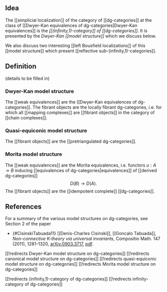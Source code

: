 ## Idea

The [[simplicial localization]] of the category of [[dg-categories]] at the class of [[Dwyer-Kan equivalences of dg-categories|Dwyer-Kan equivalences]] is the _[[(infinity,1)-category]] of [[dg-categories]]_. It is presented by the _Dwyer-Kan [[model structure]]_ which we discuss below.

We also discuss two interesting [[left Bousfield localizations]] of this [[model structure]] which present [[reflective sub-(infinity,1)-categories]].

## Definition

(details to be filled in)

### Dwyer-Kan model structure

The [[weak equivalences]] are the [[Dwyer-Kan equivalences of dg-categories]]. The fibrant objects are the locally fibrant dg-categories, i.e. for which all [[mapping complexes]] are [[fibrant objects]] in the category of [[chain complexes]].

### Quasi-equiconic model structure

The [[fibrant objects]] are the [[pretriangulated dg-categories]].

### Morita model structure

The [[weak equivalences]] are the Morita equivalences, i.e. functors $u : A \to B$ inducing [[equivalences of dg-categories|equivalences]] of [[derived dg-categories]]
  $$ D(B) \to D(A). $$
The [[fibrant objects]] are the [[idempotent complete]] [[dg-categories]].

## References

For a summary of the various model structures on dg-categories, see Section 2 of the paper

* {#CisinskiTabuada11} [[Denis-Charles Cisinski]], [[Goncalo Tabuada]], _Non-connective K-theory via universal invariants_, Compositio Math. 147 (2011), 1281-1320, [arXiv:0903.3717](http://arxiv.org/abs/0903.3717), [pdf](http://www.math.univ-toulouse.fr/~dcisinsk/Non-connective-K-theory.pdf).

[[!redirects Dwyer-Kan model structure on dg-categories]]
[[!redirects canonical model structure on dg-categories]]
[[!redirects quasi-equiconic model structure on dg-categories]]
[[!redirects Morita model structure on dg-categories]]

[[!redirects (infinity,1)-category of dg-categories]]
[[!redirects infinity-category of dg-categories]]